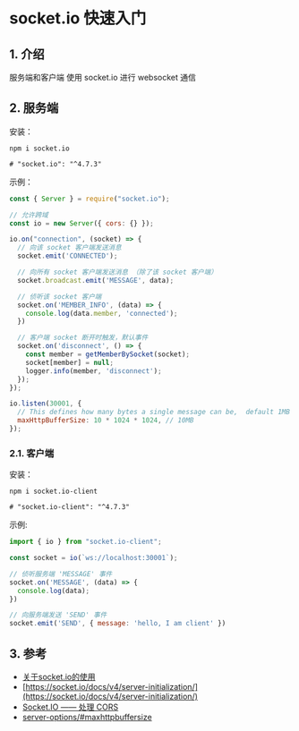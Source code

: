 <!--#region
@author 吴钦飞
@email wuqinfei@qq.com
@create date 2024-01-04 10:51:44
@modify date 2024-01-23 14:08:39
@desc [description]
#endregion-->


# socket.io 快速入门

## 1. 介绍

服务端和客户端 使用 socket.io 进行 websocket 通信

## 2. 服务端

安装：

```shell
npm i socket.io

# "socket.io": "^4.7.3"
```

示例：

```js
const { Server } = require("socket.io");

// 允许跨域
const io = new Server({ cors: {} });

io.on("connection", (socket) => {
  // 向该 socket 客户端发送消息
  socket.emit('CONNECTED');

  // 向所有 socket 客户端发送消息 （除了该 socket 客户端）
  socket.broadcast.emit('MESSAGE', data);

  // 侦听该 socket 客户端
  socket.on('MEMBER_INFO', (data) => {
    console.log(data.member, 'connected');
  })

  // 客户端 socket 断开时触发，默认事件
  socket.on('disconnect', () => {
    const member = getMemberBySocket(socket);
    socket[member] = null;
    logger.info(member, 'disconnect');
  });
});

io.listen(30001, {
  // This defines how many bytes a single message can be,  default 1MB (1e6)
  maxHttpBufferSize: 10 * 1024 * 1024, // 10MB
});
```

### 2.1. 客户端

安装：

```shell
npm i socket.io-client

# "socket.io-client": "^4.7.3"
```

示例:

```js
import { io } from "socket.io-client";

const socket = io(`ws://localhost:30001`);

// 侦听服务端 'MESSAGE' 事件
socket.on('MESSAGE', (data) => {
  console.log(data);
})

// 向服务端发送 'SEND' 事件
socket.emit('SEND', { message: 'hello, I am client' })
```

## 3. 参考

* [关于socket.io的使用](https://juejin.cn/post/6844903810050031630)
* [https://socket.io/docs/v4/server-initialization/](https://socket.io/docs/v4/server-initialization/)
* [Socket.IO —— 处理 CORS](https://socket.io/zh-CN/docs/v4/handling-cors/#configuration)
* [server-options/#maxhttpbuffersize](https://socket.io/docs/v4/server-options/#maxhttpbuffersize)